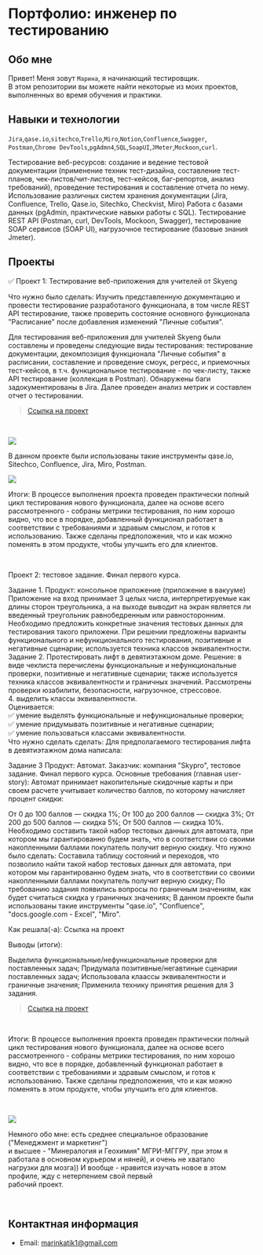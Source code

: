 # Портфолио: инженер по тестированию

## Обо мне 

Привет! Меня зовут ``Марина``, я начинающий тестировщик. <br>
В этом репозитории вы можете найти некоторые из моих проектов, выполненных во время обучения и практики.
<br>

## Навыки и технологии
``Jira``,``qase.io``,``sitechco``,``Trello``,``Miro``,``Notion``,``Confluence``,``Swagger``,<br>
``Postman``,``Chrome DevTools``,``pgAdmn4``,``SQL``,``SoapUI``,``JMeter``,``Mockoon``,``curl``.

Тестирование веб-ресурсов: создание и ведение тестовой документации (применение техник тест-дизайна, составление тест-планов, чек-листов/чит-листов, тест-кейсов, баг-репортов, анализ требований), проведение тестирования и составление отчета по нему. Использование различных систем хранения документации (Jira, Confluence, Trello, Qase.io, Sitechko, Checkvist, Miro)
Работа с базами данных (pgAdmin, практические навыки работы с SQL). Тестирование REST API (Postman, curl, DevTools, Mockoon, Swagger), тeстирование SOAP сервисов (SOAP UI), нагрузочное тестирование (базовые знания Jmeter).

## Проекты

<p> ✅ Проект 1: Тестирование веб-приложения для учителей от Skyeng</p>
<p>Что нужно было сделать: Изучить представленную документацию и провести тестирование разработаного функционала, в том числе REST API тестирование, также проверить состояние основного функционала "Расписание" после добавления изменений "Личные события". <p>
  
   Для тестирования веб-приложения для учителей Skyeng были составлены и проведены следующие виды тестирования: тестирование документации, декомпозиция функционала "Личные события" в расписании, составление и проведение смоук, регресс, и приемочных тест-кейсов, в т.ч. функциональное тестирование - по чек-листу, также API тестирование (коллекция в Postman). Обнаружены баги задокументированы в Jira. Далее проведен анализ метрик и составлен отчет о тестировании.
  
> <a href="https://drive.google.com/file/d/1da3oor3WYHxpcSvdFGXv3wsmRWfvfwNv/view?usp=sharing">Ссылка на проект</a>
  <br> 
  
<a href="http://joxi.ru/brR0a5dH846x82" target="_blank"><img src="http://dl3.joxi.net/drive/2023/06/08/0040/0046/2662446/46/c0f0867ea6.jpg"></a>
  
  В данном проекте были использованы такие инструменты qase.io, Sitechco, Confluence, Jira, Miro, Postman.
  
  <a href="http://joxi.ru/YmEXKaqiLjqNLr" target="_blank"><img src="http://dl4.joxi.net/drive/2023/06/08/0040/0046/2662446/46/a27a4c9313.jpg"></a>
  
<p>Итоги: В процессе выполнения проекта проведен практически полный цикл тестирования нового функционала, далее на основе всего рассмотренного - собраны метрики тестирования, по ним хорошо видно, что все в порядке, добавленный функционал работает в соответствии с требованиями и здравым смыслом, и готов к использованию. Также сделаны предположения, что и как можно поменять в этом продукте, чтобы улучшить его для клиентов.<p>
  <br> 
  
<p> Проект 2: тестовое задание. Финал первого курса.
  
Задание 1.
Продукт: консольное приложение (приложение в вакууме) Приложение на вход принимает 3 целых числа, интерпретируемые как длины сторон треугольника, а на выходе выводит на экран является ли введенный треугольник равнобедренным или равносторонним. Необходимо предложить конкретные значения тестовых данных для тестирования такого приложени.
При решении предложены варианты функционального и нефункционального тестирования, позитивные и негативные сценарии; используется техника классов эквивалентности.
Задание 2.
Протестировать лифт в девятиэтажном доме.
Решение: в виде чеклиста перечислены функциональные и нефункциональные проверки, позитивные и негативные сценарии; также используется техника классов эквивалентности и граничных значений. Рассмотрены проверки юзабилити, безопасности, нагрузочное, стрессовое.			
4. выделить классы эквивалентности.			
Оценивается:			
✅ умение выделять функциональные и нефункциональные проверки;			
✅ умение придумывать позитивные и негативные сценарии;			
✅ умение пользоваться классами эквивалентности.			
Что нужно сделать сделать:
Для предполагаемого тестирования лифта в девятиэтажном дома написала:

Задание 3
Продукт: Автомат.
Заказчик: компания "Skypro", тестовое задание. Финал первого курса.
Основные требования (главная user-story): Автомат принимает накопительные скидочные карты и при своем расчете учитывает количество баллов, по которому начисляет процент скидки:

От 0 до 100 баллов — скидка 1%;
От 100 до 200 баллов — скидка 3%;
От 200 до 500 баллов — скидка 5%;
От 500 баллов — скидка 10%.
Необходимо составить такой набор тестовых данных для автомата, при котором мы гарантированно будем знать, что в соответствии со своими накопленными баллами покупатель получит верную скидку.
Что нужно было сделать:
Составила таблицу состояний и переходов, что позволило найти такой набор тестовых данных для автомата, при котором мы гарантированно будем знать, что в соответствии со своими накопленными баллами покупатель получит верную скидку;
По требованию задания появились вопросы по граничным значениям, как будет считаться скидка у граничных значениях;
В данном проекте были использованы такие инструменты "qase.io", "Confluence", "docs.google.com - Excel", "Miro".

Как решала(-а):
Ссылка на проект

Выводы (итоги):

Выделила функциональные/нефункциональные проверки для поставленных задач;
Придумала позитивные/негавтиные сценарии поставленных задач;
Использовала клаассы эквивалентности и граничные значения;
Применила технику принятия решения для 3 задания.
  
> <a href="pp">Ссылка на проект</a>
  <br> 
  
<p>Итоги: В процессе выполнения проекта проведен практически полный цикл тестирования нового функционала, далее на основе всего рассмотренного - собраны метрики тестирования, по ним хорошо видно, что все в порядке, добавленный функционал работает в соответствии с требованиями и здравым смыслом, и готов к использованию. Также сделаны предположения, что и как можно поменять в этом продукте, чтобы улучшить его для клиентов.<p>
  <br> 
  

<a href="http://joxi.ru/V2VzDLGUGaEnR2" target="_blank"><img src="http://dl3.joxi.net/drive/2023/06/06/0040/0046/2662446/46/b22964d9e3.jpg"></a>


  
 <p>Немного обо мне: есть среднее специальное образование ("Менеджмент и маркетинг") <br>
 и высшее - "Минералогия и Геохимия" МГРИ-МГГРУ, при этом я работала в основном курьером и няней), и очень не хватало <br>
 нагрузки для мозга)) И вообще - нравится изучать новое в этом профиле, жду с нетерпением свой первый <br>
 рабочий проект.<p>
 <br>
   
   
  
## Контактная информация
- Email: marinkatik1@gmail.com
